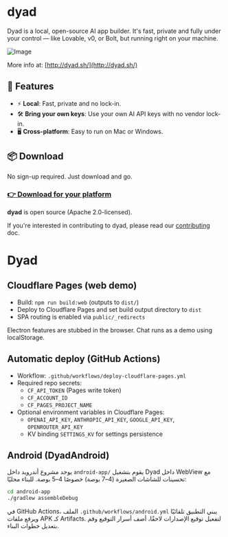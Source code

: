 # dyad

Dyad is a local, open-source AI app builder. It's fast, private and fully under your control — like Lovable, v0, or Bolt, but running right on your machine.

![Image](https://github.com/user-attachments/assets/f6c83dfc-6ffd-4d32-93dd-4b9c46d17790)

More info at: [http://dyad.sh/](http://dyad.sh/)

## 🚀 Features

- ⚡️ **Local**: Fast, private and no lock-in.
- 🛠 **Bring your own keys**: Use your own AI API keys with no vendor lock-in.
- 🖥️ **Cross-platform**: Easy to run on Mac or Windows.

## 📦 Download

No sign-up required. Just download and go.

### [👉 Download for your platform](https://www.dyad.sh/#download)

**dyad** is open source (Apache 2.0-licensed).

If you're interested in contributing to dyad, please read our [contributing](./CONTRIBUTING.md) doc.

# Dyad

## Cloudflare Pages (web demo)

- Build: `npm run build:web` (outputs to `dist/`)
- Deploy to Cloudflare Pages and set build output directory to `dist`
- SPA routing is enabled via `public/_redirects`

Electron features are stubbed in the browser. Chat runs as a demo using localStorage.

## Automatic deploy (GitHub Actions)

- Workflow: `.github/workflows/deploy-cloudflare-pages.yml`
- Required repo secrets:
  - `CF_API_TOKEN` (Pages write token)
  - `CF_ACCOUNT_ID`
  - `CF_PAGES_PROJECT_NAME`
- Optional environment variables in Cloudflare Pages:
  - `OPENAI_API_KEY`, `ANTHROPIC_API_KEY`, `GOOGLE_API_KEY`, `OPENROUTER_API_KEY`
  - KV binding `SETTINGS_KV` for settings persistence

## Android (DyadAndroid)

يوجد مشروع أندرويد داخل `android-app/` يقوم بتشغيل Dyad داخل WebView مع تحسينات للشاشات الصغيرة (4–7 بوصة) خصوصًا 4–5 بوصة. للبناء محليًا:

```bash
cd android-app
./gradlew assembleDebug
```

في GitHub Actions، الملف `.github/workflows/android.yml` يبني التطبيق تلقائيًا ويرفع ملفات APK كـ Artifacts. لتفعيل توقيع الإصدارات لاحقًا، أضف أسرار التوقيع وقم بتعديل خطوات البناء.

